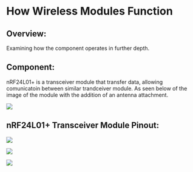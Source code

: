 # How Wireless Modules Function

## Overview:
Examining how the component operates in further depth.

## Component:
nRF24L01+ is a transceiver module that transfer data, allowing comunicatoin between similar trandceiver module. As seen below of the image of the module with the addition of an antenna attachment.

![](https://lastminuteengineers.com/wp-content/uploads/2018/07/nRF24L01-PA-LNA-External-Antenna-Wireless-Transceiver-Module.png)



## nRF24L01+ Transceiver Module Pinout:

![](https://lastminuteengineers.com/wp-content/uploads/2018/07/Pinout-nRF24L01-PA-LNA-External-Antenna-Wireless-Transceiver-Module.png)


![](https://lastminuteengineers.com/wp-content/uploads/2018/07/Arduino-Wiring-Fritzing-Connections-with-nRF24L01-PA-LNA-External-Antenna-Wireless-Module.png)


![](https://lastminuteengineers.com/wp-content/uploads/2018/07/nRF24L01-Transceiver-Working-Packet-Transmission-Data-Lost.gif)
